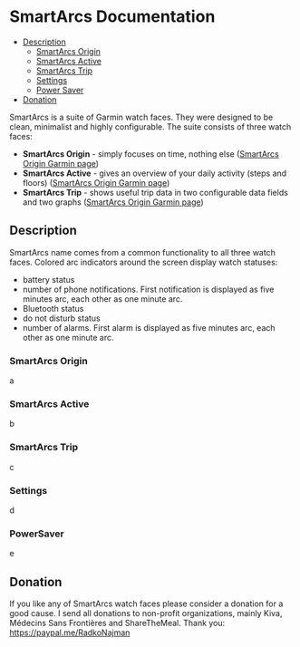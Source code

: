 # SmartArcs Documentation
* [Description](#description)
  * [SmartArcs Origin](#smartarcs-origin)
  * [SmartArcs Active](#smartarcs-active)
  * [SmartArcs Trip](#smartarcs-trip)
  * [Settings](#settings)
  * [Power Saver](#power-saver)
* [Donation](#donation)

SmartArcs is a suite of Garmin watch faces. They were designed to be clean, minimalist and highly configurable. The suite consists of three watch faces:
* **SmartArcs Origin** - simply focuses on time, nothing else ([SmartArcs Origin Garmin page](https://apps.garmin.com/en-US/apps/3f5e481a-5f9e-4764-b2d5-5e9b174e2a98))
* **SmartArcs Active** - gives an overview of your daily activity (steps and floors) ([SmartArcs Origin Garmin page](https://apps.garmin.com/en-US/apps/073e2cbc-f25e-44b9-ab59-4966fa5abbd6))
* **SmartArcs Trip** - shows useful trip data in two configurable data fields and two graphs ([SmartArcs Origin Garmin page](https://apps.garmin.com/en-US/apps/a1bfdf21-bde7-4d63-925f-a6a04cb84aff))

## Description
SmartArcs name comes from a common functionality to all three watch faces. Colored arc indicators around the screen display watch statuses:
* battery status
* number of phone notifications. First notification is displayed as five minutes arc, each other as one minute arc.
* Bluetooth status
* do not disturb status
* number of alarms. First alarm is displayed as five minutes arc, each other as one minute arc.

### SmartArcs Origin
a

### SmartArcs Active
b

### SmartArcs Trip
c

### Settings
d

### PowerSaver
e

## Donation
If you like any of SmartArcs watch faces please consider a donation for a good cause. I send all donations to non-profit organizations, mainly Kiva, Médecins Sans Frontières and ShareTheMeal. Thank you: https://paypal.me/RadkoNajman
